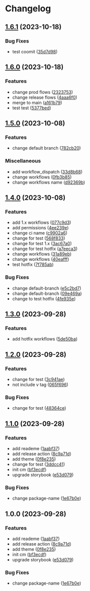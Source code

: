 # Changelog

## [1.6.1](https://github.com/RicardoUU/Fortress-demo/compare/1.6.0...1.6.1) (2023-10-18)


### Bug Fixes

* test coomit ([35d7d98](https://github.com/RicardoUU/Fortress-demo/commit/35d7d98d8f3e28967745addf9b7c37fe08ffb069))

## [1.6.0](https://github.com/RicardoUU/Fortress-demo/compare/1.5.0...1.6.0) (2023-10-18)


### Features

* change prod flows ([2323753](https://github.com/RicardoUU/Fortress-demo/commit/23237537ea58c1302d74cb65a578e4603740d269))
* change release flows ([4aaa6f0](https://github.com/RicardoUU/Fortress-demo/commit/4aaa6f0e6f684cf8b57de0bf07ebbe99277dd3b0))
* merge to main ([a161b79](https://github.com/RicardoUU/Fortress-demo/commit/a161b79b8a2c6abbe768a9d57b47c3e3399468a6))
* test test ([5377bed](https://github.com/RicardoUU/Fortress-demo/commit/5377bed82787c86d91bd3e87853a33600aa4ec71))

## [1.5.0](https://github.com/RicardoUU/Fortress-demo/compare/1.4.0...1.5.0) (2023-10-08)


### Features

* change default branch ([782cb20](https://github.com/RicardoUU/Fortress-demo/commit/782cb205a790d289c89c3486ce0b9300fa0af896))


### Miscellaneous

* add workflow_dispatch ([33d8b68](https://github.com/RicardoUU/Fortress-demo/commit/33d8b687a4cc5ee38ad65d1d9397d02240923213))
* change workflows ([0fb3b85](https://github.com/RicardoUU/Fortress-demo/commit/0fb3b853fec8fc0ce03bea8a3e44b7142263a49f))
* change workflows name ([d92369b](https://github.com/RicardoUU/Fortress-demo/commit/d92369bb649fd3ac79235c54fddf2a4659ae4fb0))

## [1.4.0](https://github.com/RicardoUU/Fortress-demo/compare/1.3.0...1.4.0) (2023-10-08)


### Features

* add 1.x workflows ([077c9d3](https://github.com/RicardoUU/Fortress-demo/commit/077c9d3a1863451c62792dc410722fa5ee4a81e2))
* add permissions ([4ee239e](https://github.com/RicardoUU/Fortress-demo/commit/4ee239e235764edc91b45618177242cd3d804dc0))
* change ci name ([c9902a6](https://github.com/RicardoUU/Fortress-demo/commit/c9902a6202190581150f4ea6378481436f83facd))
* change for test ([568f833](https://github.com/RicardoUU/Fortress-demo/commit/568f83312a1fa5e2c9dbe01c7a34b2b0aed8aed4))
* change for test 1.x ([3ac67a0](https://github.com/RicardoUU/Fortress-demo/commit/3ac67a03e8ad5d27492a83b7716cf61b3b4024b4))
* change for test hotfix ([a7eeca3](https://github.com/RicardoUU/Fortress-demo/commit/a7eeca364d68f01a8e9606cc2d3361885ee86df1))
* change workflows ([31a89eb](https://github.com/RicardoUU/Fortress-demo/commit/31a89eb003ca24f56ceeec75d089ffc2902e9f7a))
* change workflows ([40eafff](https://github.com/RicardoUU/Fortress-demo/commit/40eafff097e423addd5c095cc20d077123d321a9))
* test hotfix ([7f785ab](https://github.com/RicardoUU/Fortress-demo/commit/7f785ab4ce0a7215f6950a1520ae35319a0f8a85))


### Bug Fixes

* change default-branch ([e5c2bd7](https://github.com/RicardoUU/Fortress-demo/commit/e5c2bd7cccb0dd9e49f1cfb1768b5623d71a7a79))
* change default-branch ([09e469a](https://github.com/RicardoUU/Fortress-demo/commit/09e469ae7f20582602772f0eaa4a2c0b31604174))
* change to test hotfix ([4fe935e](https://github.com/RicardoUU/Fortress-demo/commit/4fe935ebe912b39b35637a7394fae9f4e8db663b))

## [1.3.0](https://github.com/RicardoUU/Fortress-demo/compare/1.2.0...1.3.0) (2023-09-28)


### Features

* add hotfix workflows ([5de50ba](https://github.com/RicardoUU/Fortress-demo/commit/5de50ba3b7dfc536fc1e12caf9a875f2b2185731))

## [1.2.0](https://github.com/RicardoUU/Fortress-demo/compare/v1.1.0...1.2.0) (2023-09-28)


### Features

* change for test ([3c941ae](https://github.com/RicardoUU/Fortress-demo/commit/3c941ae98f4c42c833950927f4eb475fe870a322))
* not include v tag ([065f696](https://github.com/RicardoUU/Fortress-demo/commit/065f696228de479694722140b434c689ba5a33dc))


### Bug Fixes

* change for test ([48364ce](https://github.com/RicardoUU/Fortress-demo/commit/48364ce4fda1f7faab6376fcf2d176b55e8e1a13))

## [1.1.0](https://github.com/RicardoUU/Fortress-demo/compare/v1.0.0...v1.1.0) (2023-09-28)


### Features

* add reademe ([1aabf37](https://github.com/RicardoUU/Fortress-demo/commit/1aabf3713c15efb210c88fb79a6862e06105bc9b))
* add release action ([8c9a71d](https://github.com/RicardoUU/Fortress-demo/commit/8c9a71d2f64e7ea9292097bde3cc13e69314344c))
* add theme ([0f8e235](https://github.com/RicardoUU/Fortress-demo/commit/0f8e235bb0f07daa62bdf5d43a82ab015dc8931c))
* change for test ([3ddcc41](https://github.com/RicardoUU/Fortress-demo/commit/3ddcc4197a692c063ef1fb237371c80ac3945625))
* init cm ([bf3ecdf](https://github.com/RicardoUU/Fortress-demo/commit/bf3ecdfda557a0f7d7081750793ecb311c51089b))
* upgrade storybook ([e53d079](https://github.com/RicardoUU/Fortress-demo/commit/e53d0790992097c048dcf20f4144448596c04c6e))


### Bug Fixes

* change package-name ([1e67b0e](https://github.com/RicardoUU/Fortress-demo/commit/1e67b0e4efc792824dca334d0dd19bee1222b0ef))

## 1.0.0 (2023-09-28)


### Features

* add reademe ([1aabf37](https://github.com/RicardoUU/Fortress-demo/commit/1aabf3713c15efb210c88fb79a6862e06105bc9b))
* add release action ([8c9a71d](https://github.com/RicardoUU/Fortress-demo/commit/8c9a71d2f64e7ea9292097bde3cc13e69314344c))
* add theme ([0f8e235](https://github.com/RicardoUU/Fortress-demo/commit/0f8e235bb0f07daa62bdf5d43a82ab015dc8931c))
* init cm ([bf3ecdf](https://github.com/RicardoUU/Fortress-demo/commit/bf3ecdfda557a0f7d7081750793ecb311c51089b))
* upgrade storybook ([e53d079](https://github.com/RicardoUU/Fortress-demo/commit/e53d0790992097c048dcf20f4144448596c04c6e))


### Bug Fixes

* change package-name ([1e67b0e](https://github.com/RicardoUU/Fortress-demo/commit/1e67b0e4efc792824dca334d0dd19bee1222b0ef))
